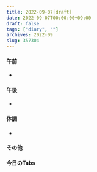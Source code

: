 ```yaml
---
title: 2022-09-07[draft]
date: 2022-09-07T00:00:00+09:00
draft: false
tags: ["diary", ""]
archives: 2022-09
slug: 357304
---
```

#### 午前
- 
#### 午後
- 
#### 体調
- 
#### その他
#### 今日のTabs